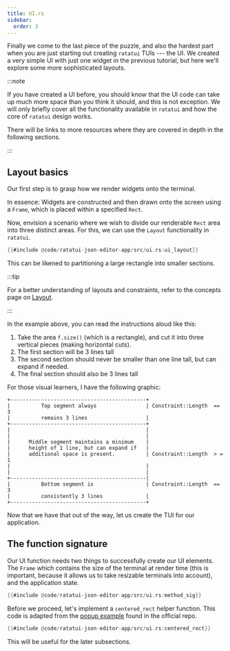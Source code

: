 ```yaml
---
title: UI.rs
sidebar:
  order: 3
---
```


Finally we come to the last piece of the puzzle, and also the hardest part when you are just
starting out creating `ratatui` TUIs --- the UI. We created a very simple UI with just one widget in
the previous tutorial, but here we'll explore some more sophisticated layouts.

:::note

If you have created a UI before, you should know that the UI code can take up much more space than
you think it should, and this is not exception. We will only briefly cover all the functionality
available in `ratatui` and how the core of `ratatui` design works.

There will be links to more resources where they are covered in depth in the following sections.

:::

## Layout basics

Our first step is to grasp how we render widgets onto the terminal.

In essence: Widgets are constructed and then drawn onto the screen using a `Frame`, which is placed
within a specified `Rect`.

Now, envision a scenario where we wish to divide our renderable `Rect` area into three distinct
areas. For this, we can use the `Layout` functionality in `ratatui`.

```rust
{{#include @code/ratatui-json-editor-app/src/ui.rs:ui_layout}}
```

This can be likened to partitioning a large rectangle into smaller sections.

:::tip

For a better understanding of layouts and constraints, refer to the concepts page on
[Layout](/concepts/layout/).

:::

In the example above, you can read the instructions aloud like this:

1. Take the area `f.size()` (which is a rectangle), and cut it into three vertical pieces (making
   horizontal cuts).
2. The first section will be 3 lines tall
3. The second section should never be smaller than one line tall, but can expand if needed.
4. The final section should also be 3 lines tall

For those visual learners, I have the following graphic:

```svgbob
+--------------------------------------------+
|          Top segment always                | Constraint::Length  == 3
|          remains 3 lines                   |
+--------------------------------------------+
|                                            |
|                                            |
|      Middle segment maintains a minimum    |
|      height of 1 line, but can expand if   |
|      additional space is present.          | Constraint::Length  > = 1
|                                            |
|                                            |
+--------------------------------------------|
|          Bottom segment is                 | Constraint::Length  == 3
|          consistently 3 lines              |
+--------------------------------------------+
```

Now that we have that out of the way, let us create the TUI for our application.

## The function signature

Our UI function needs two things to successfully create our UI elements. The `Frame` which contains
the size of the terminal at render time (this is important, because it allows us to take resizable
terminals into account), and the application state.

```rust
{{#include @code/ratatui-json-editor-app/src/ui.rs:method_sig}}
```

Before we proceed, let's implement a `centered_rect` helper function. This code is adapted from the
[popup example](https://github.com/ratatui/ratatui/blob/main/examples/popup.rs) found in the
official repo.

```rust
{{#include @code/ratatui-json-editor-app/src/ui.rs:centered_rect}}
```

This will be useful for the later subsections.

